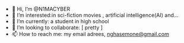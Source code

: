 - 👋 Hi, I’m @N1MACYBER 
- 👀 I’m interested:in sci-fiction movies , artificial intelligence(AI) and...
- 🌱 I’m currently: a student in high school
- 💞️ I’m looking to collaborate: [ pretty ]
- 📫 How to reach me: my email adrees, nghasemone@gmail.com

<!---
N1MACYBER/N1MACYBER is a ✨ special ✨ repository because its `README.md` (this file) appears on your GitHub profile.
You can click the Preview link to take a look at your changes.
--->
